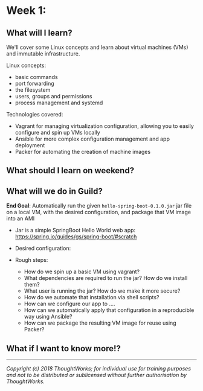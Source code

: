 # Week 1:

## What will I learn?
We'll cover some Linux concepts and learn about virtual machines (VMs) and immutable infrastructure.

Linux concepts:
- basic commands
- port forwarding
- the filesystem
- users, groups and permissions
- process management and systemd

Technologies covered:

- Vagrant for managing virtualization configuration, allowing you to easily configure and spin up VMs locally
- Ansible for more complex configuration management and app deployment
- Packer for automating the creation of machine images

## What should I learn on weekend?


## What will we do in Guild?

**End Goal**: Automatically run the given `hello-spring-boot-0.1.0.jar` jar file on a local VM, with the desired configuration, and package that VM image into an AMI

- Jar is a simple SpringBoot Hello World web app: https://spring.io/guides/gs/spring-boot/#scratch
- Desired configuration:

- Rough steps:
  - How do we spin up a basic VM using vagrant?
  - What dependencies are required to run the jar? How do we install them?
  - What user is running the jar? How do we make it more secure?
  - How do we automate that installation via shell scripts?
  - How can we configure our app to ....
  - How can we automatically apply that configuration in a reproducible way using Ansible?
  - How can we package the resulting VM image for reuse using Packer?

## What if I want to know more!?

---

*Copyright (c) 2018 ThoughtWorks; for individual use for training purposes and not to be distributed or sublicensed without further authorisation by ThoughtWorks.*
